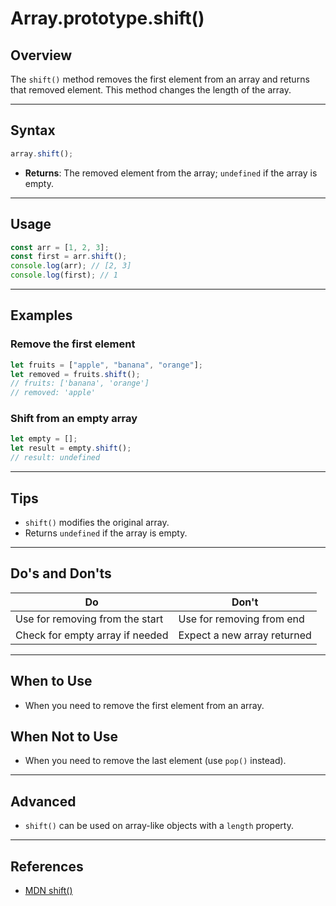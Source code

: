 # Array.prototype.shift()

## Overview

The `shift()` method removes the first element from an array and returns that removed element. This method changes the length of the array.

---

## Syntax

```js
array.shift();
```

- **Returns**: The removed element from the array; `undefined` if the array is empty.

---

## Usage

```js
const arr = [1, 2, 3];
const first = arr.shift();
console.log(arr); // [2, 3]
console.log(first); // 1
```

---

## Examples

### Remove the first element

```js
let fruits = ["apple", "banana", "orange"];
let removed = fruits.shift();
// fruits: ['banana', 'orange']
// removed: 'apple'
```

### Shift from an empty array

```js
let empty = [];
let result = empty.shift();
// result: undefined
```

---

## Tips

- `shift()` modifies the original array.
- Returns `undefined` if the array is empty.

---

## Do's and Don'ts

| Do                              | Don't                       |
| ------------------------------- | --------------------------- |
| Use for removing from the start | Use for removing from end   |
| Check for empty array if needed | Expect a new array returned |

---

## When to Use

- When you need to remove the first element from an array.

## When Not to Use

- When you need to remove the last element (use `pop()` instead).

---

## Advanced

- `shift()` can be used on array-like objects with a `length` property.

---

## References

- [MDN shift()](https://developer.mozilla.org/en-US/docs/Web/JavaScript/Reference/Global_Objects/Array/shift)
